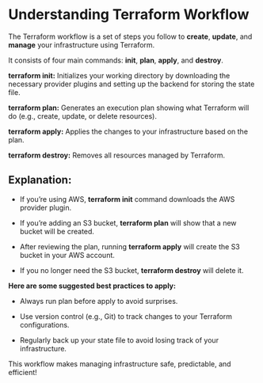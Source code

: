 # Understanding Terraform Workflow

The Terraform workflow is a set of steps you follow to **create**, **update**, and **manage** your infrastructure using Terraform.

It consists of four main commands: **init**, **plan**, **apply**, and **destroy**.

**terraform init:** Initializes your working directory by downloading the necessary provider plugins and setting up the backend for storing the state file.

**terraform plan:** Generates an execution plan showing what Terraform will do (e.g., create, update, or delete resources).

**terraform apply:** Applies the changes to your infrastructure based on the plan.

**terraform destroy:** Removes all resources managed by Terraform.


## Explanation:

- If you’re using AWS, **terraform init** command downloads the AWS provider plugin.

- If you’re adding an S3 bucket, **terraform plan** will show that a new bucket will be created.

- After reviewing the plan, running **terraform apply** will create the S3 bucket in your AWS account.

- If you no longer need the S3 bucket, **terraform destroy** will delete it. 


**Here are some suggested best practices to apply:**

- Always run plan before apply to avoid surprises.

- Use version control (e.g., Git) to track changes to your Terraform configurations.

- Regularly back up your state file to avoid losing track of your infrastructure.

This workflow makes managing infrastructure safe, predictable, and efficient!
